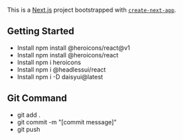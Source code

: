 This is a [Next.js](https://nextjs.org/) project bootstrapped with [`create-next-app`](https://github.com/vercel/next.js/tree/canary/packages/create-next-app).

## Getting Started

- Install npm install @heroicons/react@v1
- Install npm install @heroicons/react
- Install npm i heroicons
- Install npm i @headlessui/react
- Install npm i -D daisyui@latest

## Git Command

- git add .
- git commit -m "[commit message]"
- git push
